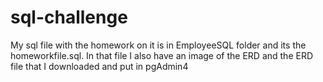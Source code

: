 # sql-challenge

My sql file with the homework on it is in EmployeeSQL folder and its the homeworkfile.sql. In that file I also have an image of the ERD and the ERD file that I downloaded and put in pgAdmin4
